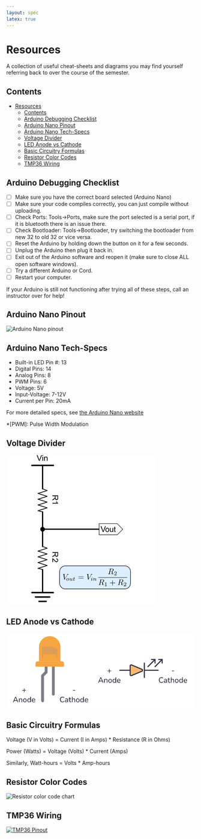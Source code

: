 ```yaml
---
layout: spec
latex: true
---
```


# Resources

A collection of useful cheat-sheets and diagrams you may find yourself referring back to over the course of the semester.

## Contents

- [Resources](#resources)
  - [Contents](#contents)
  - [Arduino Debugging Checklist](#arduino-debugging-checklist)
  - [Arduino Nano Pinout](#arduino-nano-pinout)
  - [Arduino Nano Tech-Specs](#arduino-nano-tech-specs)
  - [Voltage Divider](#voltage-divider)
  - [LED Anode vs Cathode](#led-anode-vs-cathode)
  - [Basic Circuitry Formulas](#basic-circuitry-formulas)
  - [Resistor Color Codes](#resistor-color-codes)
  - [TMP36 Wiring](#tmp36-wiring)

## Arduino Debugging Checklist

- [ ] Make sure you have the correct board selected (Arduino Nano)
- [ ] Make sure your code compiles correctly, you can just compile without uploading.
- [ ] Check Ports: Tools->Ports, make sure the port selected is a serial port, if it is bluetooth there is an issue there.
- [ ] Check Bootloader: Tools->Bootloader, try switching the bootloader from new 32 to old 32 or vice versa.
- [ ] Reset the Arduino by holding down the button on it for a few seconds.
- [ ] Unplug the Arduino then plug it back in.
- [ ] Exit out of the Arduino software and reopen it (make sure to close ALL open software windows).  
- [ ] Try a different Arduino or Cord.
- [ ] Restart your computer.

If your Arduino is still not functioning after trying all of these steps, call an instructor over for help!

## Arduino Nano Pinout

![Arduino Nano pinout](https://docs.arduino.cc/static/aea75b21cea87290ef2ed4e783b336ef/A000005-pinout.png)

## Arduino Nano Tech-Specs

- Built-in LED Pin #: 13
- Digital Pins: 14
- Analog Pins: 8
- PWM Pins: 6
- Voltage: 5V
- Input-Voltage: 7-12V
- Current per Pin: 20mA

For more detailed specs, see [the Arduino Nano website](https://docs.arduino.cc/hardware/nano)

*[PWM]: Pulse Width Modulation

## Voltage Divider

![Voltage divider schematic](media/voltage-divider.png)

## LED Anode vs Cathode

![LED pinout diagram](media/LED-pinout-anode-cathode.png)

## Basic Circuitry Formulas

Voltage (V in Volts) = Current (I in Amps) * Resistance (R in Ohms)

Power (Watts) = Voltage (Volts) * Current (Amps)

Similarly, Watt-hours = Volts * Amp-hours

## Resistor Color Codes

![Resistor color code chart](https://eepower.com/uploads/education/resistor_color_codes_chart.png)

## TMP36 Wiring

[![TMP36 Pinout](https://cdn-learn.adafruit.com/assets/assets/000/000/471/large1024/temperature_tmp36pinout.gif?1447975787)](https://learn.adafruit.com/tmp36-temperature-sensor/overview)
